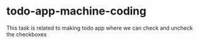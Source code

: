 # todo-app-machine-coding
This task is related to making todo app where we can check and uncheck the checkboxes

